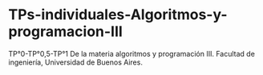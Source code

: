 # TPs-individuales-Algoritmos-y-programacion-III
TP°0-TP°0,5-TP°1 De la materia algoritmos y programación III. Facultad de ingeniería, Universidad de Buenos Aires.
